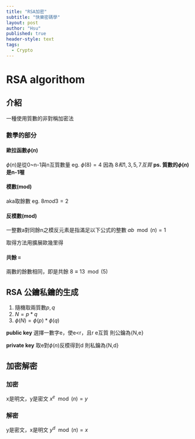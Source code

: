 ```yaml
---
title: "RSA加密"
subtitle: "快樂密碼學"
layout: post
author: "Hsu"
published: true
header-style: text
tags:
  - Crypto
---
```

# RSA algorithom

## 介紹
一種使用質數的非對稱加密法

### 數學的部分
#### 歐拉函數$\phi(n)$
$\phi(n)$是從0~n-1與n互質數量
eg. $\phi(8) = 4$ 因為 $8和1, 3 ,5 ,7互質$
**ps. 質數的$\phi(n)$是n-1喔**

#### 模數(mod)
aka取餘數 
eg. $8mod3 = 2$

#### 反模數(mod)
一整數a對同餘n之模反元素是指滿足以下公式的整數
$ab\mod(n)=1$

取得方法用擴展歐幾里得

#### 共餘 $\equiv$
兩數的餘數相同，即是共餘
$8\equiv13\mod(5)$

## RSA 公鑰私鑰的生成
1. 隨機取兩質數$p,q$
2. $N = p * q$
3. $\phi(N)=\phi(p)*\phi(q)$

**public key**
選擇一數字e，使e<r，且r e互質
則公鑰為{N,e}

**private key**
取e對$\phi(n)$反模得到d
則私鑰為{N,d}

## 加密解密
### 加密
x是明文，y是密文
$x^e\mod(n)=y$

### 解密
y是密文，x是明文
$y^d\mod(n)=x$
